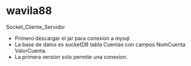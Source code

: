 # wavila88
Socket_Cliente_Servidor


- Primero descargar el jar para conexion a mysql
- La base de datos es socketDB tabla Cuentas con campos NumCuenta ValorCuenta.
- La primera version solo permite una conexion.
